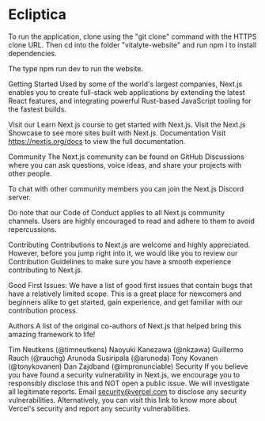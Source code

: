 # Ecliptica

To run the application, clone using the "git clone" command with the HTTPS clone URL. Then cd into the folder "vitalyte-website" and run npm i to install dependencies. 

The type npm run dev to run the website.

Getting Started
Used by some of the world's largest companies, Next.js enables you to create full-stack web applications by extending the latest React features, and integrating powerful Rust-based JavaScript tooling for the fastest builds.

Visit our Learn Next.js course to get started with Next.js.
Visit the Next.js Showcase to see more sites built with Next.js.
Documentation
Visit https://nextjs.org/docs to view the full documentation.

Community
The Next.js community can be found on GitHub Discussions where you can ask questions, voice ideas, and share your projects with other people.

To chat with other community members you can join the Next.js Discord server.

Do note that our Code of Conduct applies to all Next.js community channels. Users are highly encouraged to read and adhere to them to avoid repercussions.

Contributing
Contributions to Next.js are welcome and highly appreciated. However, before you jump right into it, we would like you to review our Contribution Guidelines to make sure you have a smooth experience contributing to Next.js.

Good First Issues:
We have a list of good first issues that contain bugs that have a relatively limited scope. This is a great place for newcomers and beginners alike to get started, gain experience, and get familiar with our contribution process.

Authors
A list of the original co-authors of Next.js that helped bring this amazing framework to life!

Tim Neutkens (@timneutkens)
Naoyuki Kanezawa (@nkzawa)
Guillermo Rauch (@rauchg)
Arunoda Susiripala (@arunoda)
Tony Kovanen (@tonykovanen)
Dan Zajdband (@impronunciable)
Security
If you believe you have found a security vulnerability in Next.js, we encourage you to responsibly disclose this and NOT open a public issue. We will investigate all legitimate reports. Email security@vercel.com to disclose any security vulnerabilities. Alternatively, you can visit this link to know more about Vercel's security and report any security vulnerabilities.
